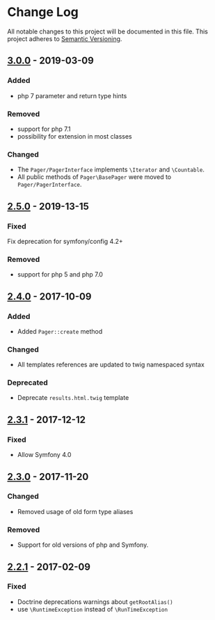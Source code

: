 # Change Log
All notable changes to this project will be documented in this file.
This project adheres to [Semantic Versioning](http://semver.org/).

## [3.0.0](https://github.com/sonata-project/SonataDatagridBundle/compare/2.5.0...3.0.0) - 2019-03-09

### Added
- php 7 parameter and return type hints

### Removed
- support for php 7.1
- possibility for extension in most classes

### Changed
- The `Pager/PagerInterface` implements `\Iterator` and `\Countable`.
- All public methods of `Pager\BasePager` were moved to `Pager/PagerInterface`.


## [2.5.0](https://github.com/sonata-project/SonataDatagridBundle/compare/2.4.0...2.5.0) - 2019-13-15
### Fixed
Fix deprecation for symfony/config 4.2+

### Removed
- support for php 5 and php 7.0

## [2.4.0](https://github.com/sonata-project/SonataDatagridBundle/compare/2.3.1...2.4.0) - 2017-10-09
### Added
- Added `Pager::create` method

### Changed
- All templates references are updated to twig namespaced syntax

### Deprecated
- Deprecate `results.html.twig` template

## [2.3.1](https://github.com/sonata-project/SonataDatagridBundle/compare/2.3.0...2.3.1) - 2017-12-12
### Fixed
- Allow Symfony 4.0

## [2.3.0](https://github.com/sonata-project/SonataDatagridBundle/compare/2.2.1...2.3.0) - 2017-11-20
### Changed
- Removed usage of old form type aliases

### Removed
- Support for old versions of php and Symfony.

## [2.2.1](https://github.com/sonata-project/SonataDatagridBundle/compare/2.2.0...2.2.1) - 2017-02-09
### Fixed
- Doctrine deprecations warnings about `getRootAlias()`
- use `\RuntimeException` instead of `\RunTimeException`
